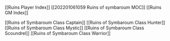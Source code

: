 [[Ruins Player Index]]
[[202201061059 Ruins of symbaroum MOC]]
[[Ruins GM Index]]

[[Ruins of Symbaroum Class Captain]]
[[Ruins of Symbaroum Class Hunter]]
[[Ruins of Symbaroum Class Mystic]]
[[Ruins of Symbaroum Class Scoundrel]]
[[Ruins of Symbaroum Class Warrior]]
